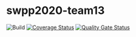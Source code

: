 # swpp2020-team13
![Build](https://travis-ci.com/swsnu/swpp2020-team13.svg?branch=master)
[![Coverage Status](https://coveralls.io/repos/github/swsnu/swpp2020-team13/badge.svg?branch=master)](https://coveralls.io/github/swsnu/swpp2020-team13?branch=master)
[![Quality Gate Status](https://sonarcloud.io/api/project_badges/measure?project=swsnu_swpp2020-team13&metric=alert_status)](https://sonarcloud.io/dashboard?id=swsnu_swpp2020-team13)
